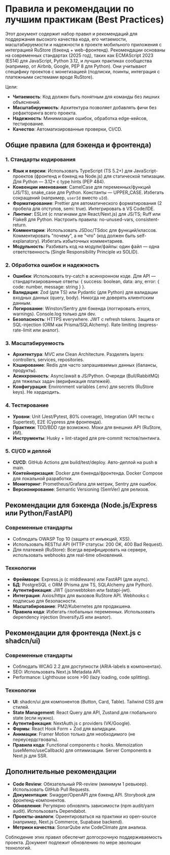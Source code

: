 # Правила и рекомендации по лучшим практикам (Best Practices)

Этот документ содержит набор правил и рекомендаций для поддержания высокого качества кода, его читаемости, масштабируемости и надежности в проекте мобильного приложения с интеграцией RuStore (бэкенд + web-фронтенд). Рекомендации основаны на современных стандартах (2025 год), таких как ECMAScript 2023 (ES14) для JavaScript, Python 3.12, и лучших практиках сообщества (например, от Airbnb, Google, PEP 8 для Python). Они учитывают специфику проектов с монетизацией (подписки, поинты, интеграция с платежными системами вроде RuStore).

Цели:
- **Читаемость**: Код должен быть понятным для команды без лишних объяснений.
- **Масштабируемость**: Архитектура позволяет добавлять фичи без рефакторинга всего проекта.
- **Надежность**: Минимизация ошибок, обработка edge-кейсов, тестирование.
- **Качество**: Автоматизированные проверки, CI/CD.

## Общие правила (для бэкенда и фронтенда)
### 1. Стандарты кодирования
- **Язык и версии**: Использовать TypeScript (TS 5.2+) для JavaScript-проектов (фронтенд и бэкенд на Node.js) для статической типизации. Для Python — 3.12+ с type hints (PEP 484).
- **Конвенции именования**: CamelCase для переменных/функций (JS/TS), snake_case для Python. Константы — UPPER_CASE. Избегать сокращений (например, `userId` вместо `uId`).
- **Форматирование**: Prettier для автоматического форматирования (2 пробела для отступов, semi: true). Интегрировать в VS Code/IDE.
- **Линтинг**: ESLint (с плагинами для React/Next.js) для JS/TS; Ruff или Flake8 для Python. Настроить правила: no-unused-vars, consistent-return.
- **Комментарии**: Использовать JSDoc/TSdoc для функций/классов. Комментировать "почему", а не "что" (код должен быть self-explanatory). Избегать избыточных комментариев.
- **Модульность**: Разбивать код на модули/файлы: один файл — одна ответственность (Single Responsibility Principle из SOLID).

### 2. Обработка ошибок и надежность
- **Ошибки**: Использовать try-catch в асинхронном коде. Для API — стандартизированные ответы: { success: boolean, data: any, error: { code: number, message: string } }.
- **Валидация**: Zod (для TS) или Pydantic (для Python) для валидации входных данных (query, body). Никогда не доверять клиентским данным.
- **Логирование**: Winston/Sentry для бэкенда (логгировать errors, warnings). Console.log только для dev.
- **Безопасность**: HTTPS everywhere. JWT с refresh tokens. Защита от SQL-injection (ORM как Prisma/SQLAlchemy). Rate limiting (express-rate-limit или аналог).

### 3. Масштабируемость
- **Архитектура**: MVC или Clean Architecture. Разделять layers: controllers, services, repositories.
- **Кэширование**: Redis для часто запрашиваемых данных (балансы, продукты).
- **Асинхронность**: Async/await в JS/Python. Очереди (Bull/RabbitMQ) для тяжелых задач (верификация платежей).
- **Конфигурация**: Environment variables (.env) для secrets (RuStore keys). Не хардкодить.

### 4. Тестирование
- **Уровни**: Unit (Jest/Pytest, 80% coverage), Integration (API тесты с Supertest), E2E (Cypress для фронтенда).
- **Практики**: TDD/BDD где возможно. Моки для внешних API (RuStore, ИИ).
- **Инструменты**: Husky + lint-staged для pre-commit тестов/линтинга.

### 5. CI/CD и деплой
- **CI/CD**: GitHub Actions для build/test/deploy. Авто-деплой на push в main.
- **Контейнеризация**: Docker для бэкенда/фронтенда. Docker Compose для локальной разработки.
- **Мониторинг**: Prometheus/Grafana для метрик, Sentry для ошибок.
- **Версионирование**: Semantic Versioning (SemVer) для релизов.

## Рекомендации для бэкенда (Node.js/Express или Python/FastAPI)
### Современные стандарты
- Соблюдать OWASP Top 10 (защита от инъекций, XSS).
- Использовать RESTful API (HTTP статусы: 200 OK, 400 Bad Request).
- Для платежей (RuStore): Всегда верифицировать на сервере, использовать webhooks для real-time обновлений.

### Технологии
- **Фреймворк**: Express.js (с middleware) или FastAPI (для async).
- **БД**: PostgreSQL с ORM (Prisma для TS, SQLAlchemy для Python).
- **Аутентификация**: JWT (jsonwebtoken или fastapi-jwt).
- **Интеграция**: Axios/httpx для вызовов RuStore API. Webhooks с подписью для безопасности.
- **Масштабирование**: PM2/Kubernetes для продакшена.
- **Правила кода**: Избегать глобальных переменных. Использовать dependency injection (InversifyJS или аналог).

## Рекомендации для фронтенда (Next.js с shadcn/ui)
### Современные стандарты
- Соблюдать WCAG 2.2 для доступности (ARIA-labels в компонентах).
- SEO: Использовать Next.js Metadata API.
- Performance: Lighthouse score >90 (lazy loading, code splitting).

### Технологии
- **UI**: shadcn/ui для компонентов (Button, Card, Table). Tailwind CSS для стилей.
- **State Management**: React Query для API, Zustand для глобального state (если нужно).
- **Аутентификация**: NextAuth.js с providers (VK/Google).
- **Формы**: React Hook Form + Zod для валидации.
- **Анимации**: Framer Motion только для необходимого (не переусердствовать).
- **Правила кода**: Functional components с hooks. Memoization (useMemo/useCallback) для оптимизации. Server Components в Next.js для SSR.

## Дополнительные рекомендации
- **Code Review**: Обязательный PR-review (минимум 1 ревьюер). Использовать GitHub Pull Requests.
- **Документация**: Swagger/OpenAPI для бэкенд API. Storybook для фронтенд-компонентов.
- **Обновления**: Регулярно обновлять зависимости (npm audit/yarn audit). Использовать Dependabot.
- **Проекты-аналоги**: Ориентироваться на практики из open-source (например, Next.js Commerce, Supabase backend).
- **Метрики качества**: SonarQube или CodeClimate для анализа.

Соблюдение этих правил обеспечит долгосрочную поддерживаемость проекта. Документ подлежит обновлению по мере эволюции технологий.